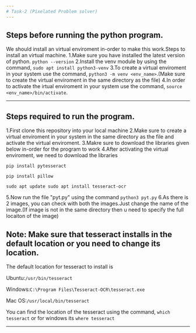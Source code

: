 ```yaml
---
# Task-2 (Pixelated Problem solver)
---
```


## Steps before running the python program.

We should install an virtual enviroment in-order to make this work.Steps to install an virtual machine.
1.Make sure you have installed the latest version of python.
`python --version`
2.Install the venv module by using the command, `sudo apt install python3-venv`
3.To create a virtual enviroment in your system use the command, `python3 -m venv <env_name>`.(Make sure to create the virtual enviroment in the same directory as the file)
4.In order to activate the irtual enviroment in your system use the command, `source <env_name>/bin/activate`.

---

## Steps required to run the program.

1.First clone this repository into your local machine
2.Make sure to create a virtual enviroment in your system in the same directory as the file and activate the virtual enviroment.
3.Makre sure to download the libraries given below in-order for the program to work
4.After activating the virtual enviroment, we need to download the libraries

`pip install pytesseract`

`pip install pillow`

`sudo apt update
sudo apt install tesseract-ocr`

5.Now run the file "pyt.py" using the command `python3 pyt.py`
6.As there is 2 images, you can check with both the images.Just change the name of the image.(If image is not in the same directory then u need to specify the full locaiton of the image)

## Note: Make sure that tesseract installs in the default location or you need to change its location.

The default location for tesseract to install is

Ubuntu:`/usr/bin/tesseract`

Windows:`C:\Program Files\Tesseract-OCR\tesseract.exe`

Mac OS:`/usr/local/bin/tesseract`

You can find the location of the tesseract using the command, `which tesseract` or for windows its `where tesseract`

---
